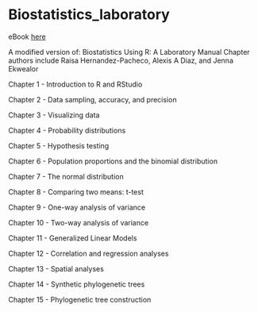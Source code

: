# Biostatistics_laboratory

eBook [here](https://jenna-tb-ekwealor.github.io/Biostatistics_laboratory/index.html )

A modified version of: Biostatistics Using R: A Laboratory Manual
Chapter authors include Raisa Hernandez-Pacheco, Alexis A Diaz, and Jenna Ekwealor 

Chapter 1 - Introduction to R and RStudio

Chapter 2 - Data sampling, accuracy, and precision

Chapter 3 - Visualizing data

Chapter 4 - Probability distributions

Chapter 5 - Hypothesis testing

Chapter 6 - Population proportions and the binomial distribution

Chapter 7 - The normal distribution

Chapter 8 - Comparing two means: t-test

Chapter 9 - One-way analysis of variance

Chapter 10 - Two-way analysis of variance

Chapter 11 - Generalized Linear Models

Chapter 12 - Correlation and regression analyses

Chapter 13 - Spatial analyses

Chapter 14 - Synthetic phylogenetic trees

Chapter 15 - Phylogenetic tree construction



